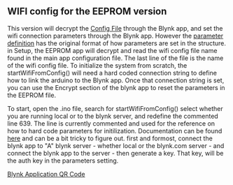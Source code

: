 ## WIFI config for the EEPROM version ##

This version will decrypt the [Config File](https://github.com/cwiegert/DustCollectionEEPROM/blob/main/DustCollection_v60_10_10_2021/EEPROM_Writer_DustCollector/DustWifi%20v53.cfg) through the Blynk app, and set the wifi connection parameters through the Blynk app.   However the [parameter definition](https://github.com/cwiegert/DustCollectionEEPROM/blob/main/DustCollection_v60_10_10_2021/DustWifi%20v53%20--%20keep%20this%20around%20for%20restore.cfg) has the original format of how parameters are set in the structure.    in Setup, the EEPROM app will decrypt and read the wifi config file name found in the main app configuration file.   The last line of the file is the name of the wifi config file.   To initialize the system from scratch, the startWifiFromConfig() will need a hard coded connection string to define how to link the arduino to the Blynk app.  Once that connection string is set, you can use the Encrypt section of the blynk app to reset the parameters in the EEPROM file.    

To start, open the .ino file, search for startWifiFromConfig() select whether you are running local or to the blynk server, and redefine the commented line 639.   The line is currently commented and used for the reference on how to hard code parameters for initilization.   Documentation can be found [here](blynk.io) and can be a bit tricky to figure out.   first and formost, connect the blynk app to "A" blynk server - whether local or the blynk.com server - and connect the blynk app to the server - then generate a key.   That key, will be the auth key in the parameters setting.

[Blynk Application QR Code](https://github.com/cwiegert/DustCollectionEEPROM/blob/main/DustCollection_v60_10_10_2021/BlynkApplication.jpeg)

  

